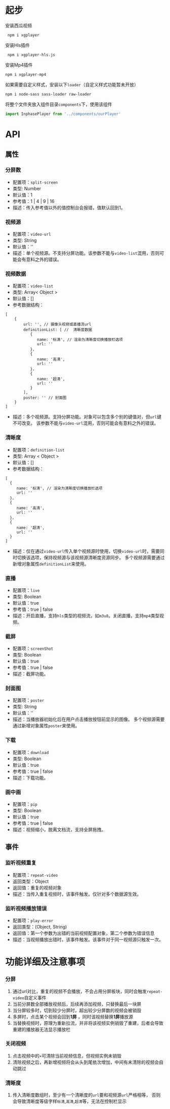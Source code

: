 # 起步
安装西瓜视频
```
 npm i xgplayer
```
安装Hls插件
```
 npm i xgplayer-hls.js
```
安装Mp4插件
```
npm i xgplayer-mp4
```
如果需要自定义样式，安装以下`loader`（自定义样式功能暂未开放）
```
npm i node-sass sass-loader raw-loader
```
将整个文件夹放入组件目录`components`下，使用该组件
```js
import InphasePlayer from '../components/ourPlayer'
```

# API
## 属性
### 分屏数
- 配置项：`split-screen`
- 类型: Number
- 默认值：1
- 参考值：1 | 4 | 9 | 16
- 描述：传入参考值以外的值控制台会报错，值默认回到1。

### 视频源
- 配置项：`video-url`
- 类型: String
- 默认值：''
- 描述：单个视频源。不支持分屏功能。该参数不能与`video-list`混用，否则可能会有意料之外的错误。

### 视频数据
- 配置项：`video-list`
- 类型: Array< Object >
- 默认值：[]
- 参考数据结构：
```
[
    {
        url: '', // 摄像头视频或直播流url
        definitionList: [ //  清晰度数据
           {
              name: '标清', // 渲染为清晰度切换播放栏选项
              url: ''
           }，
           {
              name: '高清',
              url: ''
           }，
           {
              name: '超清',
              url: ''
           }
        ],
        poster: '' // 封面图
    }
]
```
- 描述：多个视频源。支持分屏功能。对象可以包含多个别的键值对，但`url`键不可改变。
        该参数不能与`video-url`混用，否则可能会有意料之外的错误。
        
### 清晰度
- 配置项：`definition-list`
- 类型: Array < Object >
- 默认值：[]
- 参考数据结构：
```
[
  {
     name: '标清', // 渲染为清晰度切换播放栏选项
     url: ''
  }，
  {
     name: '高清',
     url: ''
  }，
  {
     name: '超清',
     url: ''
  }
]
```
- 描述：仅在通过`video-url`传入单个视频源时使用，切换`video-url`时，需要同时切换该选项，保持视频源与该视频源清晰度资源同步。
        多个视频源需要通过新增对象属性`definitionList`来使用。

### 直播
- 配置项：`live`
- 类型: Boolean
- 默认值：true
- 参考值：true | false
- 描述：开启直播，支持`hls`类型的视频流，如`m3u8`。关闭直播，支持`mp4`类型视频。

### 截屏
- 配置项：`screenShot`
- 类型: Boolean
- 默认值：true
- 参考值：true | false
- 描述：截屏功能。

### 封面图
- 配置项：`poster`
- 类型: String
- 默认值：''
- 描述：当播放器初始化后在用户点击播放按钮前显示的图像。
        多个视频源需要通过新增对象属性`poster`来使用。

### 下载
- 配置项：`download`
- 类型: Boolean
- 默认值：true
- 参考值：true | false
- 描述：下载功能。

### 画中画
- 配置项：`pip`
- 类型: Boolean
- 默认值：true
- 参考值：true | false
- 描述：视频缩小，脱离文档流，支持全屏拖拽。

## 事件
### 监听视频重复
- 配置项：`repeat-video`
- 返回类型：Object
- 返回值：重复的视频对象
- 描述：当传入重复视频时，该事件触发。仅针对多个数据源生效。

### 监听视频播放错误
- 配置项：`play-error`
- 返回类型：(Object, String)
- 返回值：第一个参数为出错的当前视频配置对象，第二个参数为错误信息
- 描述：当视频播放出错时，该事件触发。该事件对于同一视频源只触发一次。

# 功能详细及注意事项
### 分屏
1. 通过url对比，重复的视频不会播放，不会占用分屏板块，同时会触发`repeat-video`自定义事件
2. 当前分屏数全部播放视频后，后续再添加视频，只替换最后一块屏
3. 当分屏较多时，切到较少分屏时，超出较少分屏数的视频会被销毁
4. 多屏时，点击某个视频会回到**1屏** ，同时该视频替换**1屏**播放源
5. 当替换视频时，原理为重新拉流，并非将该视频实例销毁了重建，后者会导致重建的播放器无法显示播放栏

### 关闭视频
1. 点击视频中的`×`可清除当前视频信息，但视频实例未销毁
2. 清除视频之后，再新增视频将会从头到尾依次增加，中间有未清除的视频会自动跳过

### 清晰度
1. 传入清晰度数组时，至少有一个清晰度的`url`要和视频源`url`严格相等，
   否则会导致清晰度等级字样`标清`,`高清`,`超清`等，无法在控制栏显示
